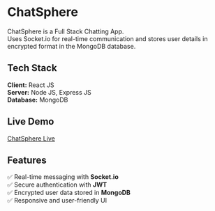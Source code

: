# ChatSphere

ChatSphere is a Full Stack Chatting App.  
Uses Socket.io for real-time communication and stores user details in encrypted format in the MongoDB database.

## Tech Stack

**Client:** React JS  
**Server:** Node JS, Express JS  
**Database:** MongoDB  

## Live Demo  

[ChatSphere Live](https://chatsphere-50oc.onrender.com/)  



## Features  

✅ Real-time messaging with **Socket.io**  
✅ Secure authentication with **JWT**  
✅ Encrypted user data stored in **MongoDB**  
✅ Responsive and user-friendly UI  

